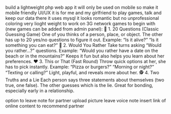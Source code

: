 build a lightweight php web app
it will only be used on mobile so make it mobile friendly UI/UX
it is for me and my girlfriend to play games, talk and keep our data there
it uses mysql
it looks romantic but no unprofessional coloring
very lioght weight to work on 3G network
games to begin with (new games can be added from admin panel):
    🎲 1. 20 Questions (Classic Guessing Game)
        One of you thinks of a person, place, or object.
        The other has up to 20 yes/no questions to figure it out.
        Example: “Is it alive?” “Is it something you can eat?”
    💭 2. Would You Rather
        Take turns asking “Would you rather…?” questions.
        Example: “Would you rather have a date on the beach or in the mountains?”
        Keeps it fun but also helps you learn about her preferences.
    ❤️ 3. This or That (Fast Round)
        Throw quick options at her, she has to pick instantly.
        Example: “Pizza or burgers?” “Morning or night?” “Texting or calling?”
        Light, playful, and reveals more about her.
    🕵️ 4. Two Truths and a Lie
        Each person says three statements about themselves (two true, one false).
        The other guesses which is the lie.
        Great for bonding, especially early in a relationship.

option to leave note for partner
upload picture
leave voice note
insert link of online content to recommend partner